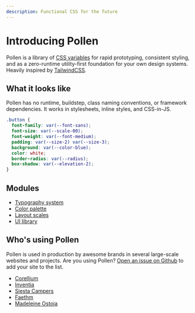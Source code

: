 ```yaml
---
description: Functional CSS for the future
---
```


# Introducing Pollen

Pollen is a library of [CSS variables](https://developer.mozilla.org/en-US/docs/Web/CSS/--*) for rapid prototyping, consistent styling, and as a zero-runtime utility-first foundation for your own design systems. Heavily inspired by [TailwindCSS](https://tailwindcss.com).

## What it looks like

Pollen has no runtime, buildstep, class naming conventions, or framework dependencies. It works in stylesheets, inline styles, and CSS-in-JS.

```css
.button {
  font-family: var(--font-sans);
  font-size: var(--scale-00);
  font-weight: var(--font-medium);
  padding: var(--size-2) var(--size-3);
  background: var(--color-blue);
  color: white;
  border-radius: var(--radius);
  box-shadow: var(--elevation-2);
}
```

## Modules

* [Typography system](modules/typography.md)
* [Color palette](modules/colors.md)
* [Layout scales](modules/layout.md)
* [UI library](modules/ui.md)

## Who's using Pollen

Pollen is used in production by awesome brands in several large-scale websites and projects. Are you using Pollen? [Open an issue on Github](https://github.com/peppercornstudio/pollen/issues/new) to add your site to the list.

* [Corellium](https://www.corellium.com)
* [Inventia](https://inventia.life)
* [Siesta Campers](https://www.siestacampers.com)
* [Faethm](https://faethm.ai)
* [Madeleine Ostoja](https://madeleineostoja.com)

